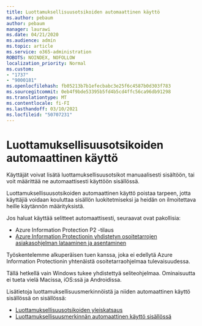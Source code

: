 ```yaml
---
title: Luottamuksellisuusotsikoiden automaattinen käyttö
ms.author: pebaum
author: pebaum
manager: laurawi
ms.date: 04/21/2020
ms.audience: admin
ms.topic: article
ms.service: o365-administration
ROBOTS: NOINDEX, NOFOLLOW
localization_priority: Normal
ms.custom:
- "1737"
- "9000181"
ms.openlocfilehash: fb05213b7b1efecbabc3e25f6c4587b0d303f783
ms.sourcegitcommit: 0eb4f9bde53395b5fd4b5cd4ffc56ca96db91298
ms.translationtype: MT
ms.contentlocale: fi-FI
ms.lasthandoff: 03/10/2021
ms.locfileid: "50707231"
---
```

# <a name="auto-apply-sensitivity-labels"></a>Luottamuksellisuusotsikoiden automaattinen käyttö

Käyttäjät voivat lisätä luottamuksellisuusotsikot manuaalisesti sisältöön, tai voit määrittää ne automaattisesti käyttöön sisällössä.

Luottamuksellisuusotsikoiden automaattinen käyttö poistaa tarpeen, jotta käyttäjiä voidaan kouluttaa sisällön luokitetmiseksi ja heidän on ilmoitettava heille käytännön määrityksistä.

Jos haluat käyttää selitteet automaattisesti, seuraavat ovat pakollisia:

- Azure Information Protection P2 -tilaus
- [Azure Information Protectionin yhdistetyn osoitetarrojen asiakasohjelman lataaminen ja asentaminen](https://docs.microsoft.com/azure/information-protection/rms-client/install-unifiedlabelingclient-app)

Työskentelemme alkuperäisen tuen kanssa, joka ei edellytä Azure Information Protectionin yhtenäistä osoitetarraohjelmaa tulevaisuudessa.

Tällä hetkellä vain Windows tukee yhdistettyä seliteohjelmaa.  Ominaisuutta ei tueta vielä Macissa, iOS:ssä ja Androidissa.

Lisätietoja luottamuksellisuusmerkinnöistä ja niiden automaattinen käyttö sisällössä on sisällössä:

- [Luottamuksellisuusotsikoiden yleiskatsaus](https://docs.microsoft.com/microsoft-365/compliance/sensitivity-labels)
- [Luottamuksellisuusmerkinnän automaattinen käyttö sisällössä](https://docs.microsoft.com/microsoft-365/compliance/apply-sensitivity-label-automatically)